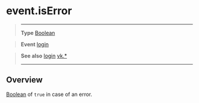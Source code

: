 # event.isError

> --------------------- ------------------------------------------------------------------------------------------
> __Type__              [Boolean](https://docs.coronalabs.com/api/type/Boolean.html)

> __Event__             [login](/plugin/vk/event/login/index.md)

> __See also__          [login](/plugin/vk/event/login/index.md)
>						[vk.*](/plugin/vk/index.md)
> --------------------- ------------------------------------------------------------------------------------------

## Overview

[Boolean](https://docs.coronalabs.com/api/type/Boolean.html) of `true` in case of an error.